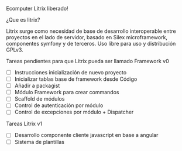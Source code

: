 Ecomputer Litrix liberado!

¿Que es litrix?

Litrix surge como necesidad de base de desarrollo interoperable entre proyectos en el lado de servidor, basado en Silex microframework, componentes symfony y de terceros.
Uso libre para uso y distribución GPLv3.

Tareas pendientes para que Litrix pueda ser llamado Framework v0

- [ ] Instrucciones inicialización de nuevo proyecto
- [ ] Inicializar tablas base de framework desde Código
- [ ] Añadir a packagist
- [ ] Módulo Framework para crear commandos
- [ ] Scaffold de módulos
- [ ] Control de autenticación por módulo
- [ ] Control de excepciones por módulo + Dispatcher

Tareas Litrix v1

- [ ] Desarrollo componente cliente javascript en base a angular
- [ ] Sistema de plantillas